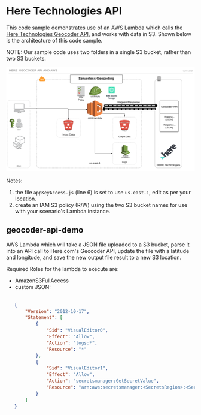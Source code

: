 # Here Technologies API

This code sample demonstrates use of an AWS Lambda which calls the [Here Technologies Geocoder API](https://developer.here.com/documentation/geocoder/topics/why-use.html), and works with data in S3.  Shown below is the architecture of this code sample.  

NOTE: Our sample code uses two folders in a single S3 bucket, rather than two S3 buckets.

![geocoder-and-aws](/images/geocoder-and-aws.png)

Notes: 
1) the file `appKeyAccess.js` (line 6) is set to use `us-east-1`, edit as per your location.
2) create an IAM S3 policy (R/W) using the two S3 bucket names for use with your scenario's Lambda instance.

## geocoder-api-demo
AWS Lambda which will take a JSON file uploaded to a S3 bucket, parse it into an API call to Here.com's Geocoder API, update the file with a latitude and longitude, and save the new output file result to a new S3 location.

Required Roles for the lambda to execute are:
 - AmazonS3FullAccess
 - custom JSON:
 ```JSON
 
    {
        "Version": "2012-10-17",
        "Statement": [
            {
                "Sid": "VisualEditor0",
                "Effect": "Allow",
                "Action": "logs:*",
                "Resource": "*"
            },
            {
                "Sid": "VisualEditor1",
                "Effect": "Allow",
                "Action": "secretsmanager:GetSecretValue",
                "Resource": "arn:aws:secretsmanager:<SecretsRegion>:<SecretsAccount>:secret:<SecretName>"
            }
        ]
    }
```
